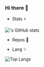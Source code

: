 ### Hi there 👋

- Stats ⚡

!['s GitHub stats](https://github-readme-stats.vercel.app/api?username=Aurelie-Kamgang&bg_color=30,e96443,904e95&title_color=fff&text_color=fff&show_icons=true&icon_color=ffff)

- Repos 🔭

- Lang ✨

![Top Langs](https://github-readme-stats.vercel.app/api/top-langs/?username=Aurelie-Kamgang&langs_count=10&theme=tokyonight)


<!--
**Aurelie-Kamgang/Aurelie-Kamgang** is a ✨ _special_ ✨ repository because its `README.md` (this file) appears on your GitHub profile.

Here are some ideas to get you started:

- 🔭 I’m currently working on ...
- 🌱 I’m currently learning ...
- 👯 I’m looking to collaborate on ...
- 🤔 I’m looking for help with ...
- 💬 Ask me about ...
- 📫 How to reach me: ...
- 😄 Pronouns: ...
- ⚡ Fun fact: ...
-->
